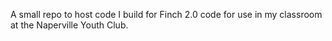A small repo to host code I build for Finch 2.0 code for use in my classroom at the Naperville Youth Club. 

